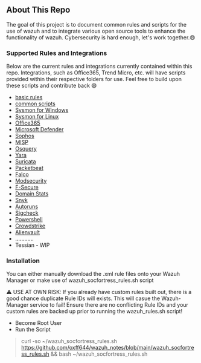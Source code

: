<!-- ABOUT THE PROJECT -->
## About This Repo

The goal of this project is to document common rules and scripts for the use of wazuh and to integrate various open source tools to enhance the functionality of wazuh. Cybersecurity is hard enough, let's work together.:smile:



### Supported Rules and Integrations

Below are the current rules and integrations currently contained within this repo. Integrations, such as Office365, Trend Micro, etc. will have scripts provided within their respective folders for use. Feel free to build upon these scripts and contribute back :smile:
* [basic rules](https://github.com/oxff644/wazuh_notes/tree/main/wazuh_baserule)
* [common scripts](https://github.com/oxff644/wazuh_notes/tree/main/scripts)
* [Sysmon for Windows](https://github.com/oxff644/wazuh_notes/tree/main/extentions/Windows_Sysmon)
* [Sysmon for Linux](https://github.com/oxff644/wazuh_notes/tree/main/extentions/Sysmon%20Linux)
* [Office365](https://github.com/oxff644/wazuh_notes/tree/main/extentions/Office%20365)
* [Microsoft Defender](https://github.com/oxff644/wazuh_notes/tree/main/extentions/Office%20Defender)
* [Sophos](https://github.com/oxff644/wazuh_notes/tree/main/extentions/Sophos)
* [MISP](https://github.com/oxff644/wazuh_notes/tree/main/extentions/MISP)
* [Osquery](https://github.com/oxff644/wazuh_notes/tree/main/extentions/Osquery)
* [Yara](https://github.com/oxff644/wazuh_notes/tree/main/extentions/Yara)
* [Suricata](https://github.com/oxff644/wazuh_notes/tree/main/extentions/Suricata)
* [Packetbeat](https://github.com/oxff644/wazuh_notes/tree/main/extentions/Packetbeat)
* [Falco](https://github.com/oxff644/wazuh_notes/tree/main/extentions/Falco)
* [Modsecurity](https://github.com/oxff644/wazuh_notes/tree/main/extentions/Modsecurity)
* [F-Secure](https://github.com//Wazuh-Rules/tree/main/F-Secure)
* [Domain Stats](https://github.com/oxff644/wazuh_notes/tree/main/extentions/Domain%20Stats)
* [Snyk](https://github.com/oxff644/wazuh_notes/tree/main/extentions/Snyk)
* [Autoruns](https://github.com/oxff644/wazuh_notes/tree/main/extentions/Windows%20Autoruns)
* [Sigcheck](https://github.com/oxff644/wazuh_notes/tree/main/extentions/Windows%20Sysinternals%20Sigcheck)
* [Powershell](https://github.com/oxff644/wazuh_notes/tree/main/extentions/Windows%20Powershell)
* [Crowdstrike](https://github.com/oxff644/wazuh_notes/tree/main/extentions/Crowdstrike)
* [Alienvault](https://github.com/oxff644/wazuh_notes/tree/main/extentions/Domain%20Stats)
* ............
* Tessian - WIP

### Installation

You can either manually download the .xml rule files onto your Wazuh Manager or make use of wazuh_socfortress_rules.sh script

⚠️ USE AT OWN RISK: If you already have custom rules built out, there is a good chance duplicate Rule IDs will exists. This will casue the Wazuh-Manager service to fail! Ensure there are no conflicting Rule IDs and your custom rules are backed up prior to running the wazuh_rules.sh script!

* Become Root User
* Run the Script
> curl -so ~/wazuh_socfortress_rules.sh https://github.com/oxff644/wazuh_notes/blob/main/wazuh_socfortress_rules.sh && bash ~/wazuh_socfortress_rules.sh
